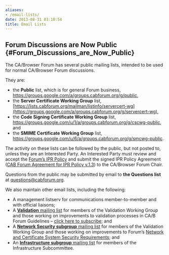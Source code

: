 ```yaml
---
aliases:
- /email-lists/
date: 2013-08-31 03:10:54
title: Email Lists
---
```


## Forum Discussions are Now Public {#Forum_Discussions_are_Now_Public}

The CA/Browser Forum has several public mailing lists, intended to be used for normal CA/Browser Forum discussions.

They are:

- the **Public** list, which is for general Forum business, https://groups.google.com/a/groups.cabforum.org/g/public,
- the **Server Certificate Working Group** list, [https://lists.cabforum.org/mailman/listinfo/servercert-wg](https://groups.google.com/a/groups.cabforum.org/g/servercert-wg),
- the **Code Signing Certificate Working Group** list, https://groups.google.com/u/1/a/groups.cabforum.org/g/cscwg-public, and
- the **SMIME Certificate Working Group** list, https://groups.google.com/u/6/a/groups.cabforum.org/g/smcwg-public.

The activity on these lists can be followed by the public, but not posted to, unless they are an Interested Party. An Interested Party must review and accept the [Forum’s IPR Policy][1] and submit the signed IPR Policy Agreement ([CAB Forum Agreement for IPR Policy v.1.3][2]) to the CA/Browser Forum Chair.

Questions from the public may be submitted by email to **the Questions list** at questions@cabforum.org.

We also maintain other email lists, including the following:

- A management listserv for communications member-to-member and with official liaisons;
- A [**Validation** mailing list][3] for members of the Validation Working Group and those working on improvements to validation processes in CA/B Forum Guidelines – [click here to subscribe][3]; and
- A [**Network Security subgroup** mailing list][4] for members of the Validation Working Group and those working on improvements to Forum’s [Network and Certificate System Security Requirements][5]; and
- An [**Infrastructure subgroup** mailing list][6] for members of the Infrastructure Subcommittee.

[1]: /about/ipr-policy/ "IPR Policy"
[2]: /uploads/CAB-Forum-Agreement-for-IPR-Policy_20FEB18.pdf
[3]: [https://lists.cabforum.org/mailman/listinfo/validation/](https://groups.google.com/a/groups.cabforum.org/g/validation)
[4]: https://groups.google.com/u/1/a/groups.cabforum.org/g/netsec
[5]: /working-groups/netsec/documents/
[6]: https://groups.google.com/a/groups.cabforum.org/g/infrastructure
